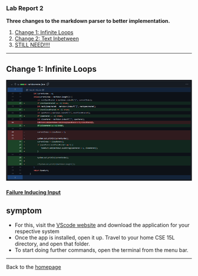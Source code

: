 ### Lab Report 2
**Three changes to the markdown parser to better implementation.**

1. [Change 1: Infinite Loops](#1)
2. [Change 2: Text Inbetween](#2)
3. [STILL NEED!!!!](#3)

---

## <a name="1"></a> Change 1: Infinite Loops

![Change Screenshot 1](report2ss1.PNG)

#### [Failure Inducing Input](https://nisharu3.github.io/cse15l-lab-reports/failure1.html)

## symptom

- For this, visit the [VScode website](https://code.visualstudio.com/) and download the application for your respective system
- Once the app is installed, open it up. Travel to your home CSE 15L directory, and open that folder.
- To start doing further commands, open the terminal from the menu bar.


---
Back to the [homepage](https://nisharu3.github.io/cse15l-lab-reports/)